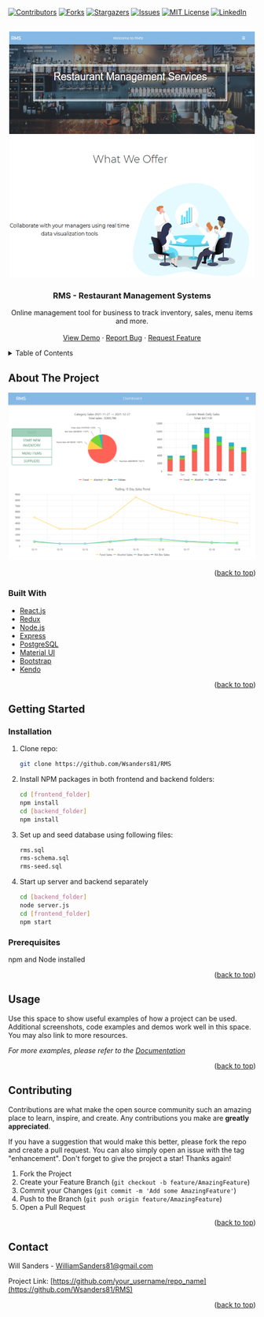 <div id="top"></div>


[![Contributors][contributors-shield]][contributors-url]
[![Forks][forks-shield]][forks-url]
[![Stargazers][stars-shield]][stars-url]
[![Issues][issues-shield]][issues-url]
[![MIT License][license-shield]][license-url]
[![LinkedIn][linkedin-shield]][linkedin-url]



<!-- PROJECT LOGO -->
<br />
<div align="center">
  <a href="https://rms.surge.sh/">
    <img src="images/RMS-landing-page.png" alt="Logo" width="500" height="500">
  </a>

  <h3 align="center">RMS - Restaurant Management Systems</h3>

  <p align="center">
    Online management tool for business to track inventory, sales, menu items and more. 
    <!-- <br />
    <a href="https://github.com/othneildrew/Best-README-Template"><strong>Explore the docs »</strong></a> -->
    <br />
    <br />
    <a href="https://rms.surge.sh/">View Demo</a>
    ·
    <a href="https://github.com/Wsanders81/RMS/issues">Report Bug</a>
    ·
    <a href="https://github.com/Wsanders81/RMS/issues">Request Feature</a>
  </p>
</div>



<!-- TABLE OF CONTENTS -->
<details>
  <summary>Table of Contents</summary>
  <ol>
    <li>
      <a href="#about-the-project">About The Project</a>
      <ul>
        <li><a href="#built-with">Built With</a></li>
      </ul>
    </li>
    <li>
      <a href="#getting-started">Getting Started</a>
      <ul>
        <li><a href="#prerequisites">Prerequisites</a></li>
        <li><a href="#installation">Installation</a></li>
      </ul>
    </li>
    <li><a href="#usage">Usage</a></li>
    <li><a href="#roadmap">Roadmap</a></li>
    <li><a href="#contributing">Contributing</a></li>
    <li><a href="#license">License</a></li>
    <li><a href="#contact">Contact</a></li>
    <li><a href="#acknowledgments">Acknowledgments</a></li>
  </ol>
</details>



<!-- ABOUT THE PROJECT -->
## About The Project

[![Product Name Screen Shot][product-screenshot]](https://example.com)


<p align="right">(<a href="#top">back to top</a>)</p>



### Built With



* [React.js](https://reactjs.org/)
* [Redux](https://redux.js.org/)
* [Node.js](https://nodejs.org/)
* [Express](https://expressjs.com/)
* [PostgreSQL](https://postgresql.com/)
* [Material UI](https://mui.com)
* [Bootstrap](https://getbootstrap.com)
* [Kendo](https://www.telerik.com/)

<p align="right">(<a href="#top">back to top</a>)</p>



<!-- GETTING STARTED -->
## Getting Started
### Installation

1. Clone repo:
  
   ```sh
   git clone https://github.com/Wsanders81/RMS
   ```
2. Install NPM packages in both frontend and backend folders: 
   ```sh
   cd [frontend_folder]
   npm install
   cd [backend_folder]
   npm install
   ```
3. Set up and seed database using following files: 
   ```sh
   rms.sql
   rms-schema.sql
   rms-seed.sql
   ```
4. Start up server and backend separately
   ```sh
   cd [backend_folder]
   node server.js
   cd [frontend_folder]
   npm start
   ```


### Prerequisites
npm and Node installed


<p align="right">(<a href="#top">back to top</a>)</p>



<!-- USAGE EXAMPLES -->
## Usage

Use this space to show useful examples of how a project can be used. Additional screenshots, code examples and demos work well in this space. You may also link to more resources.

_For more examples, please refer to the [Documentation](https://example.com)_

<p align="right">(<a href="#top">back to top</a>)</p>

## Contributing

Contributions are what make the open source community such an amazing place to learn, inspire, and create. Any contributions you make are **greatly appreciated**.

If you have a suggestion that would make this better, please fork the repo and create a pull request. You can also simply open an issue with the tag "enhancement".
Don't forget to give the project a star! Thanks again!

1. Fork the Project
2. Create your Feature Branch (`git checkout -b feature/AmazingFeature`)
3. Commit your Changes (`git commit -m 'Add some AmazingFeature'`)
4. Push to the Branch (`git push origin feature/AmazingFeature`)
5. Open a Pull Request

<p align="right">(<a href="#top">back to top</a>)</p>

<!-- CONTACT -->
## Contact

Will Sanders - WilliamSanders81@gmail.com

Project Link: [https://github.com/your_username/repo_name](https://github.com/Wsanders81/RMS)

<p align="right">(<a href="#top">back to top</a>)</p>

[contributors-shield]: https://img.shields.io/github/contributors/Wsanders81/RMS.svg?style=for-the-badge
[contributors-url]: https://github.com/Wsanders81/RMS/graphs/contributors
[forks-shield]: https://img.shields.io/github/forks/Wsanders81/RMS.svg?style=for-the-badge
[forks-url]: https://github.com/Wsanders81/RMS/network/members
[stars-shield]: https://img.shields.io/github/stars/Wsanders81/RMS.svg?style=for-the-badge
[stars-url]: https://github.com/Wsanders81/RMS/stargazers
[issues-shield]: https://img.shields.io/github/issues/Wsanders81/RMS.svg?style=for-the-badge
[issues-url]: https://github.com/Wsanders81/RMS/issues
[license-shield]: https://img.shields.io/github/license/Wsanders81/RMS.svg?style=for-the-badge
[license-url]: https://github.com/Wsanders81/RMS/LICENSE.txt
[linkedin-shield]: https://img.shields.io/badge/-LinkedIn-black.svg?style=for-the-badge&logo=linkedin&colorB=555
[linkedin-url]: https://www.linkedin.com/in/williamsanders81/
[product-screenshot]: images/RMS.png
